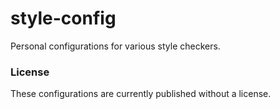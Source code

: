 # style-config
Personal configurations for various style checkers.

### License
These configurations are currently published without a license.
